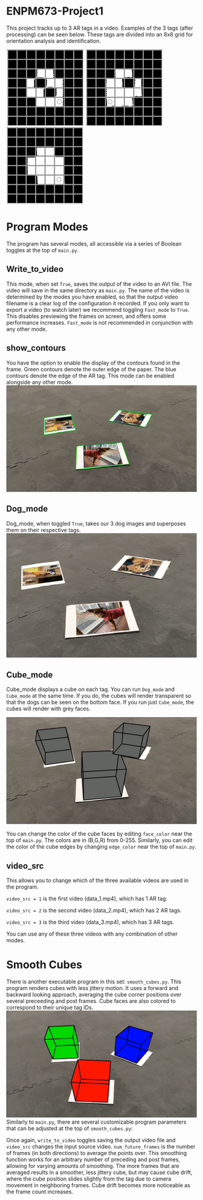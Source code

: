 # ENPM673-Project1

This project tracks up to 3 AR tags in a video. Examples of the 3 tags (after processing) can be seen below. These tags are divided into an 8x8 grid for orientation analysis and identification. 


![tag1](https://github.com/jaybrecht/ENPM673-Project1/blob/master/images/tag1.png) ![tag2](https://github.com/jaybrecht/ENPM673-Project1/blob/master/images/tag2.png) ![tag3](https://github.com/jaybrecht/ENPM673-Project1/blob/master/images/tag3.png) 


# Program Modes
The program has several modes, all accessible via a series of Boolean toggles at the top of `main.py`.

## Write_to_video
This mode, when set `True`, saves the output of the video to an AVI file. The video will save in the same directory as `main.py`. The name of the video is determined by the modes you have enabled, so that the output video filename is a clear log of the configuration it recorded. If you only want to export a video (to watch later) we recommend toggling `Fast_mode` to `True`. This disables previewing the frames on screen, and offers some performance increases. `Fast_mode` is not recommended in conjunction with any other mode. 

## show_contours
You have the option to enable the display of the contours found in the frame. Green contours denote the outer edge of the paper. The blue contours denote the edge of the AR tag. This mode can be enabled alongside any other mode. 
![contours](https://github.com/jaybrecht/ENPM673-Project1/blob/master/images/contours.png)

## Dog_mode
Dog_mode, when toggled `True`, takes our 3 dog images and superposes them on their respective tags. 
![dog_mode](https://github.com/jaybrecht/ENPM673-Project1/blob/master/images/dog_mode.jpeg)

## Cube_mode
Cube_mode displays a cube on each tag. You can run `Dog_mode` and `Cube_mode` at the same time. If you do, the cubes will render transparent so that the dogs can be seen on the bottom face. If you run just `Cube_mode`, the cubes will render with grey faces. 

![cube_mode](https://github.com/jaybrecht/ENPM673-Project1/blob/master/images/cube_mode.png)

You can change the color of the cube faces by editing `face_color` near the top of `main.py`. The colors are in (B,G,R) from 0-255. Similarly, you can edit the color of the cube edges by changing `edge_color` near the top of `main.py`.


## video_src
This allows you to change which of the three available videos are used in the program. 

`video_src = 1` is the first video (data_1.mp4), which has 1 AR tag. 

`video_src = 2` is the second video (data_2.mp4), which has 2 AR tags. 

`video_src = 3` is the third video (data_3.mp4), which has 3 AR tags.

You can use any of these three videos with any combination of other modes. 


# Smooth Cubes
There is another executable program in this set: `smooth_cubes.py`. This program renders cubes with less jittery motion. It uses a forward and backward looking approach, averaging the cube corner positions over several preceeding and post frames. Cube faces are also colored to correspond to their unique tag IDs. 
![colored_cubes](https://github.com/jaybrecht/ENPM673-Project1/blob/master/images/colored_cubes.png)
Similarly to `main.py`, there are several customizable program parameters that can be adjusted at the top of `smooth_cubes.py`: 

Once again, `write_to_video` toggles saving the output video file and `video_src` changes the input source video.
`num_future_frames` is the number of frames (in both directions) to average the points over. This smoothing function works for an arbitrary number of preceding and post frames, allowing for varying amounts of smoothing. The more frames that are averaged results in a smoother, less jittery cube, but may cause cube drift, where the cube position slides slightly from the tag due to camera movement in neighboring frames. Cube drift becomes more noticeable as the frame count increases.



